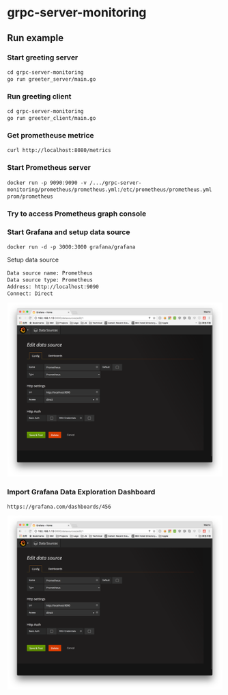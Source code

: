 # grpc-server-monitoring

## Run example
### Start greeting server
```
cd grpc-server-monitoring
go run greeter_server/main.go
```
### Run greeting client
```
cd grpc-server-monitoring
go run greeter_client/main.go
```
### Get prometheuse metrice
```
curl http://localhost:8080/metrics
```
### Start Prometheus server
```
docker run -p 9090:9090 -v /.../grpc-server-monitoring/prometheus/prometheus.yml:/etc/prometheus/prometheus.yml prom/prometheus
```
### Try to access Prometheus graph console

### Start Grafana and setup data source
```
docker run -d -p 3000:3000 grafana/grafana
```
Setup data source
```
Data source name: Prometheus
Data source type: Prometheus
Address: http://localhost:9090
Connect: Direct
```
![Setup datasource](https://github.com/machozhao/grpc-server-monitoring/blob/master/blob/grafana_setup_ds.png?raw=true)
### Import Grafana Data Exploration Dashboard
```
https://grafana.com/dashboards/456
```
![Access databoard](https://github.com/machozhao/grpc-server-monitoring/blob/master/blob/grafana_setup_ds.png)
